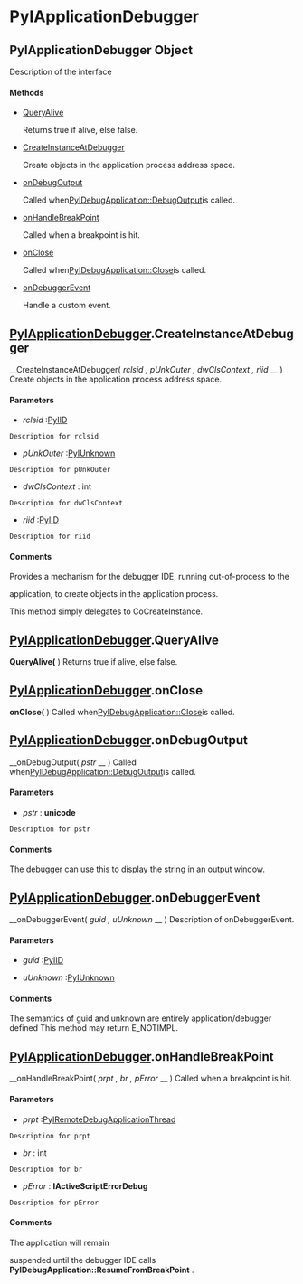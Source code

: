 # PyIApplicationDebugger

## PyIApplicationDebugger Object

Description of the interface

#### Methods


  - [QueryAlive](PyIApplicationDebugger.md#pyiapplicationdebuggerqueryalive)

    Returns true if alive, else false.&nbsp;

  - [CreateInstanceAtDebugger](PyIApplicationDebugger.md#pyiapplicationdebuggercreateinstanceatdebugger)

    Create objects in the application process address space.&nbsp;

  - [onDebugOutput](PyIApplicationDebugger.md#pyiapplicationdebuggerondebugoutput)

    Called when[PyIDebugApplication::DebugOutput](PyIDebugApplication.md#pyidebugapplicationdebugoutput)is called.&nbsp;

  - [onHandleBreakPoint](PyIApplicationDebugger.md#pyiapplicationdebuggeronhandlebreakpoint)

    Called when a breakpoint is hit.&nbsp;

  - [onClose](PyIApplicationDebugger.md#pyiapplicationdebuggeronclose)

    Called when[PyIDebugApplication::Close](PyIDebugApplication.md#pyidebugapplicationclose)is called.&nbsp;

  - [onDebuggerEvent](PyIApplicationDebugger.md#pyiapplicationdebuggerondebuggerevent)

    Handle a custom event.&nbsp;

## [PyIApplicationDebugger](#pyiapplicationdebugger).CreateInstanceAtDebugger

 __CreateInstanceAtDebugger( *rclsid*  *, pUnkOuter*  *, dwClsContext*  *, riid* __ )
Create objects in the application process address space.

#### Parameters


  -  *rclsid* :[PyIID](#pyiid)

    Description for rclsid

  -  *pUnkOuter* :[PyIUnknown](#pyiunknown)

    Description for pUnkOuter

  -  *dwClsContext* : int

    Description for dwClsContext

  -  *riid* :[PyIID](#pyiid)

    Description for riid

#### Comments
Provides a mechanism for the debugger IDE, running out-of-process to the 

application, to create objects in the application process. 

This method simply delegates to CoCreateInstance.

## [PyIApplicationDebugger](#pyiapplicationdebugger).QueryAlive

 __QueryAlive(__ )
Returns true if alive, else false.

## [PyIApplicationDebugger](#pyiapplicationdebugger).onClose

 __onClose(__ )
Called when[PyIDebugApplication::Close](PyIDebugApplication.md#pyidebugapplicationclose)is called.

## [PyIApplicationDebugger](#pyiapplicationdebugger).onDebugOutput

 __onDebugOutput( *pstr* __ )
Called when[PyIDebugApplication::DebugOutput](PyIDebugApplication.md#pyidebugapplicationdebugoutput)is called.

#### Parameters


  -  *pstr* : __unicode__ 

    Description for pstr

#### Comments
The debugger can use this to display the string in an output window.

## [PyIApplicationDebugger](#pyiapplicationdebugger).onDebuggerEvent

 __onDebuggerEvent( *guid*  *, uUnknown* __ )
Description of onDebuggerEvent.

#### Parameters


  -  *guid* :[PyIID](#pyiid)

    

  -  *uUnknown* :[PyIUnknown](#pyiunknown)

    

#### Comments
The semantics of guid and unknown are entirely application/debugger defined
This method may return E_NOTIMPL.

## [PyIApplicationDebugger](#pyiapplicationdebugger).onHandleBreakPoint

 __onHandleBreakPoint( *prpt*  *, br*  *, pError* __ )
Called when a breakpoint is hit.

#### Parameters


  -  *prpt* :[PyIRemoteDebugApplicationThread](#pyiremotedebugapplicationthread)

    Description for prpt

  -  *br* : int

    Description for br

  -  *pError* : __IActiveScriptErrorDebug__ 

    Description for pError

#### Comments
The application will remain 

suspended until the debugger IDE calls __PyIDebugApplication::ResumeFromBreakPoint__ .